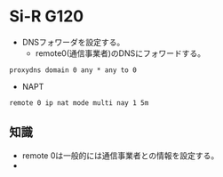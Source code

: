 # Si-R G120

- DNSフォワーダを設定する。
  - remote0(通信事業者)のDNSにフォワードする。
```
proxydns domain 0 any * any to 0
```

- NAPT


```
remote 0 ip nat mode multi nay 1 5m
```


## 知識
- remote 0は一般的には通信事業者との情報を設定する。
- 
